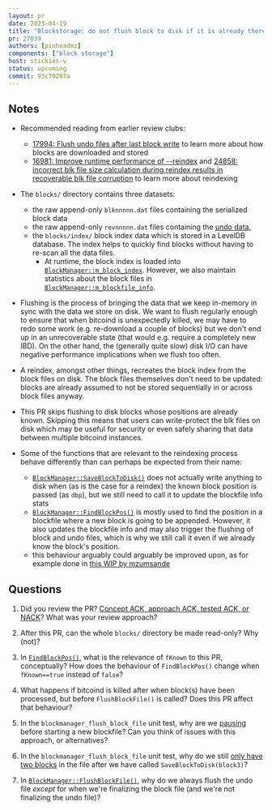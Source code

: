 ```yaml
---
layout: pr
date: 2023-04-19
title: "Blockstorage: do not flush block to disk if it is already there"
pr: 27039
authors: [pinheadmz]
components: ["block storage"]
host: stickies-v
status: upcoming
commit: 93c70287a
---
```


## Notes

- Recommended reading from earlier review clubs:
  - [17994: Flush undo files after last block write](/17994) to learn more about how blocks are downloaded and stored
  - [16981: Improve runtime performance of --reindex](/16981) and [24858: incorrect blk file size calculation during reindex results in recoverable blk file corruption](/24858) to learn more about reindexing

- The `blocks/` directory contains three datasets:
  - the raw append-only `blknnnnn.dat` files containing the serialized block data
  - the raw append-only `revnnnnn.dat` files containing the [undo data](https://bitcoin.stackexchange.com/questions/117887/why-undo-files-are-needed-in-the-bitcoin-core),
  - the `blocks/index/` block index data which is stored in a LevelDB database. The index helps to quickly find blocks without having to re-scan all the data files.
    - At runtime, the block index is loaded into [`BlockManager::m_block_index`](https://github.com/bitcoin/bitcoin/blob/19764dc143281376ea08e954018479ed10405b72/src/node/blockstorage.h#L152). However, we also maintain statistics about the block files in [`BlockManager::m_blockfile_info`](https://github.com/bitcoin/bitcoin/blob/19764dc143281376ea08e954018479ed10405b72/src/node/blockstorage.h#L117).

- Flushing is the process of bringing the data that we keep in-memory in sync with the data we store on disk. We want to flush regularly enough to ensure that when bitcoind is unexpectedly killed, we may have to redo some work (e.g. re-download a couple of blocks) but we don't end up in an unrecoverable state (that would e.g. require a completely new IBD). On the other hand, the (generally quite slow) disk I/O can have negative performance implications when we flush too often.

- A reindex, amongst other things, recreates the block index from the block files on disk. The block files themselves don't need to be updated: blocks are already assumed to not be stored sequentially in or across block files anyway.

- This PR skips flushing to disk blocks whose positions are already known. Skipping this means that users can write-protect the blk files on disk which may be useful for security or even safely sharing that data between multiple bitcoind instances.

- Some of the functions that are relevant to the reindexing process behave differently than can perhaps be expected from their name:
  - [`BlockManager::SaveBlockToDisk()`](https://github.com/bitcoin/bitcoin/blob/19764dc143281376ea08e954018479ed10405b72/src/node/blockstorage.cpp#L820) does not actually write anything to disk when (as is the case for a reindex) the known block position is passed (as `dbp`), but we still need to call it to update the blockfile info stats
  - [`BlockManager::FindBlockPos()`](https://github.com/bitcoin/bitcoin/blob/19764dc143281376ea08e954018479ed10405b72/src/node/blockstorage.cpp#L611) is mostly used to find the position in a blockfile where a new block is going to be appended. However, it also updates the blockfile info and may also trigger the flushing of block and undo files, which is why we still call it even if we already know the block's position.
  - this behaviour arguably could arguably be improved upon, as for example done in [this WIP by mzumsande](https://github.com/bitcoin/bitcoin/compare/master...mzumsande:bitcoin:202207_refactor_findblockpos)


## Questions

1. Did you review the PR? [Concept ACK, approach ACK, tested ACK, or NACK](https://github.com/bitcoin/bitcoin/blob/master/CONTRIBUTING.md#peer-review)? What was your review approach?

1. After this PR, can the whole `blocks/` directory be made read-only? Why (not)?

1. In [`FindBlockPos()`](https://github.com/bitcoin/bitcoin/blob/19764dc143281376ea08e954018479ed10405b72/src/node/blockstorage.cpp#L611), what is the relevance of `fKnown` to this PR, conceptually? How does the behaviour of `FindBlockPos()` change when `fKnown==true` instead of `false`?

1. What happens if bitcoind is killed after when block(s) have been processed, but before `FlushBlockFile()` is called? Does this PR affect that behaviour?

1. In the `blockmanager_flush_block_file` unit test, why are we [pausing](https://github.com/bitcoin-core-review-club/bitcoin/commit/470ef396b5498d8689802c359a216d5a3c4749a5#diff-d6d633592a40f5f3d8b03863e41547de8751b874c1d20f129a616b9dd719b999R170) before starting a new blockfile? Can you think of issues with this approach, or alternatives?

1. In the `blockmanager_flush_block_file` unit test, why do we still [only have two blocks](https://github.com/bitcoin-core-review-club/bitcoin/blob/470ef396b5498d8689802c359a216d5a3c4749a5/src/test/blockmanager_tests.cpp#L153-L154) in the file after we have called `SaveBlockToDisk(block3)`?

1. In [`BlockManager::FlushBlockFile()`](https://github.com/bitcoin-core-review-club/bitcoin/blob/93c70287a6434c6c665a211dc4dfbbd9c3db4083/src/node/blockstorage.cpp#L558), why do we always flush the undo file *except* for when we're finalizing the block file (and we're not finalizing the undo file)? 


<!-- TODO: After meeting, uncomment and add meeting log between the irc tags
## Meeting Log

{% irc %}
{% endirc %}
-->
